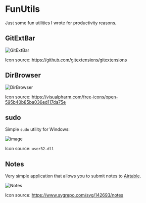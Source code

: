 # FunUtils

Just some fun utilities I wrote for productivity reasons.

## GitExtBar

![GitExtBar](https://i.imgur.com/pmFrNBu.png)

Icon source: https://github.com/gitextensions/gitextensions

## DirBrowser

![DirBrowser](https://i.imgur.com/iN1KrQM.png)

Icon source: https://visualpharm.com/free-icons/open-595b40b85ba036ed117da75e

## sudo

Simple `sudo` utility for Windows:

![image](https://user-images.githubusercontent.com/2458265/82740424-daa9f900-9d48-11ea-8bd1-60b001da7986.png)

Icon source: `user32.dll`

## Notes

Very simple application that allows you to submit notes to [Airtable](https://airtable.com).

![Notes](https://i.imgur.com/UzqkT7k.png)

Icon source: https://www.svgrepo.com/svg/142693/notes
